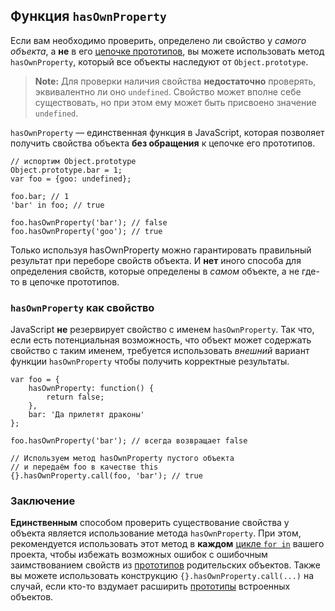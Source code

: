 ##  Функция `hasOwnProperty`

Если вам необходимо проверить, определено ли свойство у *самого объекта*, а **не** в его [цепочке прототипов](#object.prototype), вы можете использовать метод `hasOwnProperty`, который все объекты наследуют от `Object.prototype`.

> **Note:** Для проверки наличия свойства **недостаточно** проверять, эквивалентно ли оно `undefined`. Свойство может вполне себе существовать, но при этом ему может быть присвоено значение `undefined`.

`hasOwnProperty` — единственная функция в JavaScript, которая позволяет получить свойства объекта **без обращения** к цепочке его прототипов.

    // испортим Object.prototype
    Object.prototype.bar = 1;
    var foo = {goo: undefined};

    foo.bar; // 1
    'bar' in foo; // true

    foo.hasOwnProperty('bar'); // false
    foo.hasOwnProperty('goo'); // true

Только используя hasOwnProperty можно гарантировать правильный результат при переборе свойств объекта. И **нет** иного способа для определения свойств, которые определены в *самом* объекте, а не где-то в цепочке прототипов.

### `hasOwnProperty` как свойство

JavaScript **не** резервирует свойство с именем `hasOwnProperty`. Так что, если есть потенциальная возможность, что объект может содержать свойство с таким именем, требуется использовать *внешний* вариант функции `hasOwnProperty` чтобы получить корректные результаты.

    var foo = {
        hasOwnProperty: function() {
            return false;
        },
        bar: 'Да прилетят драконы'
    };

    foo.hasOwnProperty('bar'); // всегда возвращает false

    // Используем метод hasOwnProperty пустого объекта
    // и передаём foo в качестве this
    {}.hasOwnProperty.call(foo, 'bar'); // true

### Заключение

**Единственным** способом проверить существование свойства у объекта является использование метода `hasOwnProperty`. При этом, рекомендуется использовать этот метод в **каждом** [цикле `for in`](#object.forinloop) вашего проекта, чтобы избежать возможных ошибок с ошибочным заимствованием свойств из [прототипов](#object.prototype) родительских объектов. Также вы можете использовать конструкцию `{}.hasOwnProperty.call(...)` на случай, если кто-то вздумает расширить [прототипы](#object.prototype) встроенных объектов.


